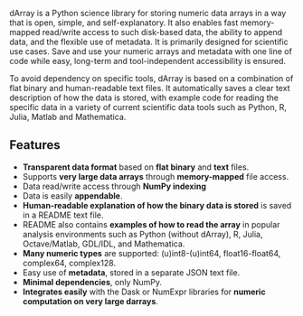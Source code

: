 dArray is a Python science library for storing numeric data arrays in a
way that is open, simple, and self-explanatory. It also enables fast
memory-mapped read/write access to such disk-based data, the ability to
append data, and the flexible use of metadata. It is primarily designed
for scientific use cases. Save and use your numeric arrays and metadata
with one line of code while easy, long-term and tool-independent
accessibility is ensured.

To avoid dependency on specific tools, dArray is based on a combination of 
flat binary and human-readable text files. It automatically saves a clear text 
description of how the data is stored, with example code for reading the 
specific data in a variety of current scientific data tools such as Python, 
R, Julia, Matlab and Mathematica.

Features
--------

-   **Transparent data format** based on **flat binary** and **text** files.
-   Supports **very large data arrays** through **memory-mapped** file
    access.
-   Data read/write access through **NumPy indexing**
-   Data is easily **appendable**.
-   **Human-readable explanation of how the binary data is stored** is
    saved in a README text file.
-   README also contains **examples of how to read the array** in
    popular analysis environments such as Python (without dArray), R,
    Julia, Octave/Matlab, GDL/IDL, and Mathematica.
-   **Many numeric types** are supported: (u)int8-(u)int64,
    float16-float64, complex64, complex128.
-   Easy use of **metadata**, stored in a separate JSON text file.
-   **Minimal dependencies**, only NumPy.
-   **Integrates easily** with the Dask or NumExpr libraries for 
    **numeric computation on very large darrays**.
